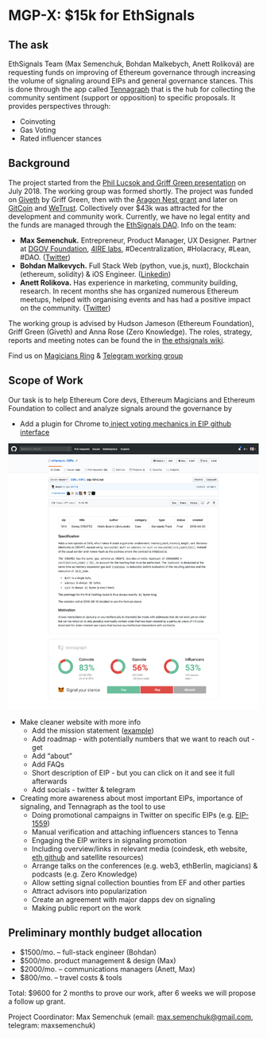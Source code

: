 # MGP-X: $15k for EthSignals

## The ask

EthSignals Team \(Max Semenchuk, Bohdan Malkebych, Anett Rolíková\) are requesting funds on improving of Ethereum governance through increasing the volume of signaling around EIPs and general governance stances. This is done through the app called [Tennagraph](https://tennagraph.com/) that is the hub for collecting the community sentiment \(support or opposition\) to specific proposals. It provides perspectives through:

* Coinvoting
* Gas Voting
* Rated influencer stances

## Background

The project started from the [Phil Lucsok and Griff Green presentation](https://drive.google.com/file/d/1bQiSw8UveVT_R2f3Yhla61ad6FRefptf/view) on July 2018. The working group was formed shortly. The project was funded on [Giveth](https://beta.giveth.io/campaigns/5b51bdbdf8ba4732631989f5) by Griff Green, then with the [Aragon Nest grant](https://github.com/aragon/nest/pull/66) and later on [GitCoin](https://gitcoin.co/grants/85/tennagraph-minimum-bias-ethereum-signal-aggregat-2) and [WeTrust](https://cryptounlocked.wetrust.io/tennagraph). Collectively over $43k was attracted for the development and community work. Currently, we have no legal entity and the funds are managed through the [EthSignals DAO](https://mainnet.aragon.org/#/tenna.aragonid.eth/0x77886861218199f5d98c86f4e707a071cbb82ea5). Info on the team:

* **Max Semenchuk.** Entrepreneur, Product Manager, UX Designer. Partner at [DGOV Foundation](https://dgov.foundation/), [4IRE labs](https://4irelabs.com/),  \#Decentralization, \#Holacracy, \#Lean, \#DAO. \([Twitter](https://twitter.com/maxsemenchuk)\)
* **Bohdan Malkevych.** Full Stack Web \(python, vue.js, nuxt\), Blockchain \(ethereum, solidity\) & iOS Engineer. \([Linkedin](https://www.linkedin.com/in/bohdan-malkevych-19357bb1/)\)
* **Anett Rolikova.** Has experience in marketing, community building, research. In recent months she has organized numerous Ethereum meetups, helped with organising events and has had a positive impact on the community.  \([Twitter](https://twitter.com/AnettRolikova)\)

The working group is advised by Hudson Jameson \(Ethereum Foundation\), Griff Green \(Giveth\) and Anna Rose \(Zero Knowledge\). The roles, strategy, reports and meeting notes can be found the in [the ethsignals wiki](https://ethsignals.gitbook.io/wiki/).

Find us on [Magicians Ring](https://ethereum-magicians.org/c/working-groups/signaling-ring) & [Telegram working group](https://t.me/tennagraph)

## Scope of Work

Our task is to help Ethereum Core devs, Ethereum Magicians and Ethereum Foundation to collect and analyze signals around the governance by

* Add a plugin for Chrome to[ inject voting mechanics in EIP github interface](https://www.figma.com/file/X4cetH8WVlTP3w0XmbgsEwFN/Tennagraph?node-id=896%3A1239)

![](.gitbook/assets/frame-13.jpg)

* Make cleaner website with more info 
  * Add the mission statement \([example](https://coin.dance/)\)
  * Add roadmap - with potentially numbers that we want to reach out - get
  * Add “about” 
  * Add FAQs
  * Short description of EIP - but you can click on it and see it full afterwards 
  * Add socials - twitter & telegram
* Creating more awareness about most important EIPs, importance of signaling, and Tennagraph as the tool to use
  * Doing promotional campaigns in Twitter on specific EIPs \(e.g. [EIP-1559](https://ethereum-magicians.org/t/eip-1559-fee-market-change-for-eth-1-0-chain/2783/8)\)
  * Manual verification and attaching influencers stances to Tenna
  * Engaging the EIP writers in signaling promotion
  * Including overview/links in relevant media \(coindesk, eth website, [eth github](https://github.com/ethereum/wiki/wiki/Governance-compendium) and satellite resources\)
  * Arrange talks on the conferences \(e.g. web3, ethBerlin, magicians\) & podcasts \(e.g. Zero Knowledge\)
  * Allow setting signal collection bounties from EF and other parties
  * Attract advisors into popularization
  * Create an agreement with major dapps dev on signaling
  * Making public report on the work

## Preliminary monthly budget allocation

* $1500/mo. – full-stack engineer \(Bohdan\)
* $500/mo. product management & design \(Max\)
* $2000/mo. – communications managers \(Anett, Max\)
* $800/mo. – travel costs & tools

Total: $9600 for 2 months to prove our work, after 6 weeks we will propose a follow up grant.

Project Coordinator: Max Semenchuk \(email: max.semenchuk@gmail.com, telegram: maxsemenchuk\)

